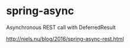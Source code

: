 # spring-async
Asynchronous REST call with DeferredResult 

http://niels.nu/blog/2016/spring-async-rest.html
